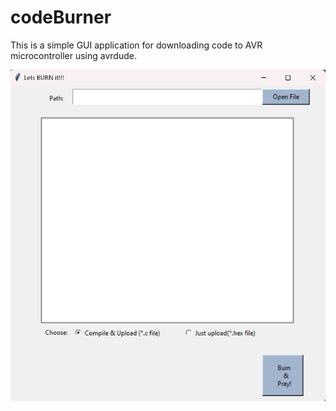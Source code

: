 # codeBurner

This is a simple GUI application for downloading code to AVR microcontroller using avrdude.

![1](https://github.com/ArifAnik/codeBurner/blob/master/Picture/1.png)
